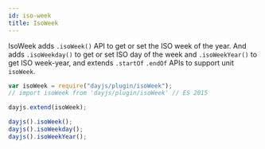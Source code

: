 ```yaml
---
id: iso-week
title: IsoWeek
---
```


IsoWeek adds `.isoWeek()` API to get or set the ISO week of the year. And adds `.isoWeekday()` to get or set ISO day of the week and `.isoWeekYear()` to get ISO week-year, and extends `.startOf` `.endOf` APIs to support unit `isoWeek`.

```javascript
var isoWeek = require("dayjs/plugin/isoWeek");
// import isoWeek from 'dayjs/plugin/isoWeek' // ES 2015

dayjs.extend(isoWeek);

dayjs().isoWeek();
dayjs().isoWeekday();
dayjs().isoWeekYear();
```
